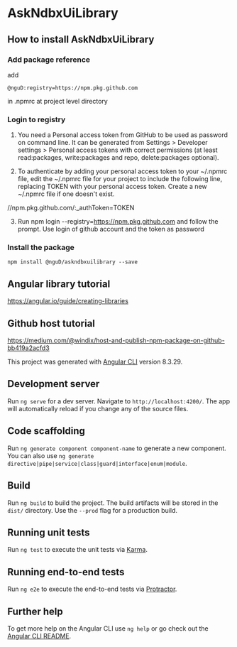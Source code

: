# AskNdbxUiLibrary

## How to install AskNdbxUiLibrary 

### Add package reference

add 
```
@nguD:registry=https://npm.pkg.github.com
```
in .npmrc at project level directory

### Login to registry 

1. You need a Personal access token from GitHub to be used as password on command line. It can be generated from Settings > Developer settings > Personal access tokens with correct permissions (at least read:packages, write:packages and repo, delete:packages optional).

2. To authenticate by adding your personal access token to your ~/.npmrc file, edit the ~/.npmrc file for your project to include the following line, replacing TOKEN with your personal access token. Create a new ~/.npmrc file if one doesn't exist.

//npm.pkg.github.com/:_authToken=TOKEN

3. Run npm login --registry=https://npm.pkg.github.com and follow the prompt. Use login of github account and the token as password

### Install the package

```
npm install @nguD/askndbxuilibrary --save
```


## Angular library tutorial 

https://angular.io/guide/creating-libraries

## Github host tutorial 

https://medium.com/@windix/host-and-publish-npm-package-on-github-bb419a2acfd3



This project was generated with [Angular CLI](https://github.com/angular/angular-cli) version 8.3.29.

## Development server

Run `ng serve` for a dev server. Navigate to `http://localhost:4200/`. The app will automatically reload if you change any of the source files.

## Code scaffolding

Run `ng generate component component-name` to generate a new component. You can also use `ng generate directive|pipe|service|class|guard|interface|enum|module`.

## Build

Run `ng build` to build the project. The build artifacts will be stored in the `dist/` directory. Use the `--prod` flag for a production build.

## Running unit tests

Run `ng test` to execute the unit tests via [Karma](https://karma-runner.github.io).

## Running end-to-end tests

Run `ng e2e` to execute the end-to-end tests via [Protractor](http://www.protractortest.org/).

## Further help

To get more help on the Angular CLI use `ng help` or go check out the [Angular CLI README](https://github.com/angular/angular-cli/blob/master/README.md).

